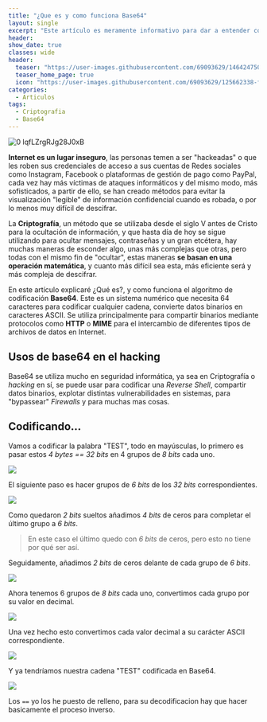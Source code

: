 ```yaml
---
title: "¿Que es y como funciona Base64"
layout: single
excerpt: "Este artículo es meramente informativo para dar a entender como funciona el algoritmo de codificación base64, comienzo con una breve Introducción sobre que es la Criptografía para ubicar un poco el tema, también hago ejemplos del uso que se le da en el campo de la ciberseguridad."
header:
show_date: true
classes: wide
header:
  teaser: "https://user-images.githubusercontent.com/69093629/146424750-879d4a81-7ceb-48f2-9970-402682b36e02.jpg"
  teaser_home_page: true
  icon: "https://user-images.githubusercontent.com/69093629/125662338-fd8b3b19-3a48-4fb0-b07c-86c047265082.png"
categories:
  - Articulos
tags:
  - Criptografia
  - Base64
---
```


![0 lqfLZrgRJg28J0xB](https://user-images.githubusercontent.com/69093629/146424750-879d4a81-7ceb-48f2-9970-402682b36e02.jpg)

**Internet es un lugar inseguro**, las personas temen a ser "hackeadas" o que les roben sus credenciales de acceso a sus cuentas de Redes sociales como Instagram, Facebook o plataformas de gestión de pago como PayPal, cada vez hay más víctimas de ataques informáticos y del mismo modo, más sofisticados, a partir de ello, se han creado métodos para evitar la visualización "legible" de información confidencial cuando es robada, o por lo menos muy difícil de descifrar.

La **Criptografía**, un método que se utilizaba desde el siglo V antes de Cristo para la ocultación de información, y que hasta día de hoy se sigue utilizando para ocultar mensajes, contraseñas y un gran etcétera, hay muchas maneras de esconder algo, unas más complejas que otras, pero todas con el mismo fin de "ocultar", estas maneras **se basan en una operación matemática**, y cuanto más difícil sea esta, más eficiente será y más compleja de descifrar.

En este artículo explicaré ¿Qué es?, y como funciona el algoritmo de codificación **Base64**. Este es un sistema numérico que necesita 64 caracteres para codificar cualquier cadena, convierte datos binarios en caracteres ASCII. Se utiliza principalmente para compartir binarios mediante protocolos como **HTTP** o **MIME** para el intercambio de diferentes tipos de archivos de datos en Internet.

## Usos de base64 en el hacking

Base64 se utiliza mucho en seguridad informática, ya sea en Criptografía o *hacking* en sí, se puede usar para codificar una *Reverse Shell*, compartir datos binarios, explotar distintas vulnerabilidades en sistemas, para "bypassear" *Firewalls* y para muchas mas cosas.

## Codificando...

Vamos a codificar la palabra "TEST", todo en mayúsculas, lo primero es pasar estos *4 bytes == 32 bits* en 4 grupos de *8 bits* cada uno.

<img src="https://user-images.githubusercontent.com/69093629/146277731-20104c31-72e8-42ee-a306-8e0ce5763912.png" align="center">

El siguiente paso es hacer grupos de *6 bits* de los *32 bits* correspondientes.

<img src="https://user-images.githubusercontent.com/69093629/146277889-4c62fc37-83fe-4fea-b1bd-450e3131bf91.png" align="center">

Como quedaron *2 bits* sueltos añadimos *4 bits* de ceros para completar el último grupo a *6 bits*.
> En este caso el último quedo con *6 bits* de ceros, pero esto no tiene por qué ser así.

Seguidamente, añadimos *2 bits* de ceros delante de cada grupo de *6 bits*.

<img src="https://user-images.githubusercontent.com/69093629/146278760-2a1c04a1-6237-4f4a-b9ff-aa909a46df76.png" align="center">

Ahora tenemos 6 grupos de *8 bits* cada uno, convertimos cada grupo por su valor en decimal.

<img src="https://user-images.githubusercontent.com/69093629/146279036-77b4305d-952f-46d0-9753-bc27fb97709e.png" align="center">

Una vez hecho esto convertimos cada valor decimal a su carácter ASCII correspondiente.

<img src="https://user-images.githubusercontent.com/69093629/146279435-9ca1aa9a-b4aa-4c0d-8051-deea1bd4fc50.png" align="center">

Y ya tendríamos nuestra cadena "TEST" codificada en Base64.

<img src="https://user-images.githubusercontent.com/69093629/146279689-94fe3186-f010-449b-9e74-f3407bcd412f.png" align="center">

Los `==` yo los he puesto de relleno, para su decodificacion hay que hacer basicamente el proceso inverso.
